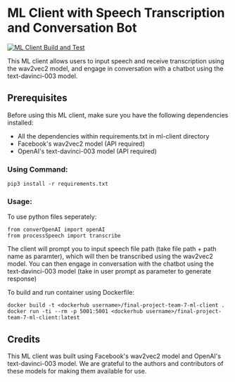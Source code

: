 # ML Client with Speech Transcription and Conversation Bot

[![ML Client Build and Test](https://github.com/software-students-fall2022/final-project-team-7/actions/workflows/ml-client.yml/badge.svg)](https://github.com/software-students-fall2022/final-project-team-7/actions/workflows/ml-client.yml)

This ML client allows users to input speech and receive transcription using the wav2vec2 model, and engage in conversation with a chatbot using the text-davinci-003 model.

## Prerequisites

Before using this ML client, make sure you have the following dependencies installed:
* All the dependencies within requirements.txt in ml-client directory
* Facebook's wav2vec2 model (API required)
* OpenAI's text-davinci-003 model (API required)

### Using Command:
    
    pip3 install -r requirements.txt

### Usage:

To use python files seperately:

    from converOpenAI import openAI
    from processSpeech import transcribe


The client will prompt you to input speech file path (take file path + path name as paramter), which will then be transcribed using the wav2vec2 model. You can then engage in conversation with the chatbot using the text-davinci-003 model (take in user prompt as parameter to generate response)

To build and run container using Dockerfile:

    docker build -t <dockerhub username>/final-project-team-7-ml-client .
    docker run -ti --rm -p 5001:5001 <dockerhub username>/final-project-team-7-ml-client:latest

## Credits

This ML client was built using Facebook's wav2vec2 model and OpenAI's text-davinci-003 model. We are grateful to the authors and contributors of these models for making them available for use.

